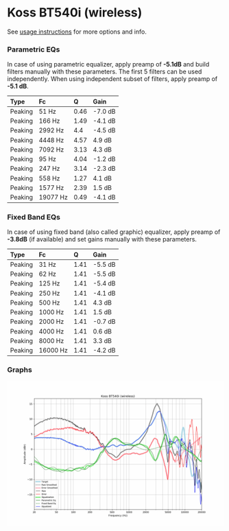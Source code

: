 # Koss BT540i (wireless)
See [usage instructions](https://github.com/jaakkopasanen/AutoEq#usage) for more options and info.

### Parametric EQs
In case of using parametric equalizer, apply preamp of **-5.1dB** and build filters manually
with these parameters. The first 5 filters can be used independently.
When using independent subset of filters, apply preamp of **-5.1 dB**.

| Type    | Fc       |    Q | Gain    |
|:--------|:---------|:-----|:--------|
| Peaking | 51 Hz    | 0.46 | -7.0 dB |
| Peaking | 166 Hz   | 1.49 | -4.1 dB |
| Peaking | 2992 Hz  | 4.4  | -4.5 dB |
| Peaking | 4448 Hz  | 4.57 | 4.9 dB  |
| Peaking | 7092 Hz  | 3.13 | 4.3 dB  |
| Peaking | 95 Hz    | 4.04 | -1.2 dB |
| Peaking | 247 Hz   | 3.14 | -2.3 dB |
| Peaking | 558 Hz   | 1.27 | 4.1 dB  |
| Peaking | 1577 Hz  | 2.39 | 1.5 dB  |
| Peaking | 19077 Hz | 0.49 | -4.1 dB |

### Fixed Band EQs
In case of using fixed band (also called graphic) equalizer, apply preamp of **-3.8dB**
(if available) and set gains manually with these parameters.

| Type    | Fc       |    Q | Gain    |
|:--------|:---------|:-----|:--------|
| Peaking | 31 Hz    | 1.41 | -5.5 dB |
| Peaking | 62 Hz    | 1.41 | -5.5 dB |
| Peaking | 125 Hz   | 1.41 | -5.4 dB |
| Peaking | 250 Hz   | 1.41 | -4.1 dB |
| Peaking | 500 Hz   | 1.41 | 4.3 dB  |
| Peaking | 1000 Hz  | 1.41 | 1.5 dB  |
| Peaking | 2000 Hz  | 1.41 | -0.7 dB |
| Peaking | 4000 Hz  | 1.41 | 0.6 dB  |
| Peaking | 8000 Hz  | 1.41 | 3.3 dB  |
| Peaking | 16000 Hz | 1.41 | -4.2 dB |

### Graphs
![](./Koss%20BT540i%20(wireless).png)